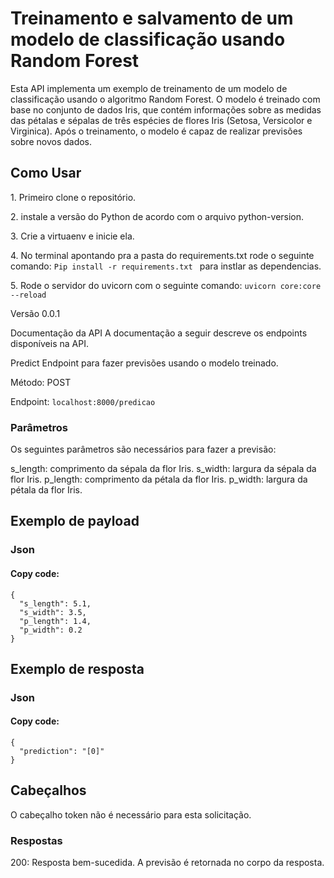 
<h1>Treinamento e salvamento de um modelo de classificação usando Random Forest</h1>

Esta API implementa um exemplo de treinamento de um modelo de classificação usando o algoritmo Random Forest. O modelo é treinado com base no conjunto de dados Iris, que contém informações sobre as medidas das pétalas e sépalas de três espécies de flores Iris (Setosa, Versicolor e Virginica). Após o treinamento, o modelo é capaz de realizar previsões sobre novos dados.
<p>
 
<h2> Como Usar</h2>
<p>
1. Primeiro clone o repositório.
<p>
2.  instale a versão do Python de acordo com o arquivo python-version.
<p>
3. Crie a virtuaenv e inicie ela.
<p>
4. No terminal apontando pra a pasta do requirements.txt rode o seguinte comando: <code>Pip install -r requirements.txt </code> para instlar as dependencias.
<p>
5. Rode o servidor do uvicorn com o seguinte comando: <code>uvicorn core:core --reload</code>

Versão
0.0.1

Documentação da API
A documentação a seguir descreve os endpoints disponíveis na API.

Predict
Endpoint para fazer previsões usando o modelo treinado.

Método: POST

Endpoint: ``localhost:8000/predicao``

<h3>Parâmetros</h3>
Os seguintes parâmetros são necessários para fazer a previsão:

s_length: comprimento da sépala da flor Iris.
s_width: largura da sépala da flor Iris.
p_length: comprimento da pétala da flor Iris.
p_width: largura da pétala da flor Iris.
## Exemplo de payload
<h3> Json</h3>
<h4>Copy code:</h4><code>{
  "s_length": 5.1,
  "s_width": 3.5,
  "p_length": 1.4,
  "p_width": 0.2
}</code>

## Exemplo de resposta
<h3>Json</h3>
<h4>Copy code:</h4> <code>{
  "prediction": "[0]"
}</code>

<h2>Cabeçalhos</h3>
O cabeçalho token não é necessário para esta solicitação.
<h3>Respostas</h3>
200: Resposta bem-sucedida.
A previsão é retornada no corpo da resposta.

